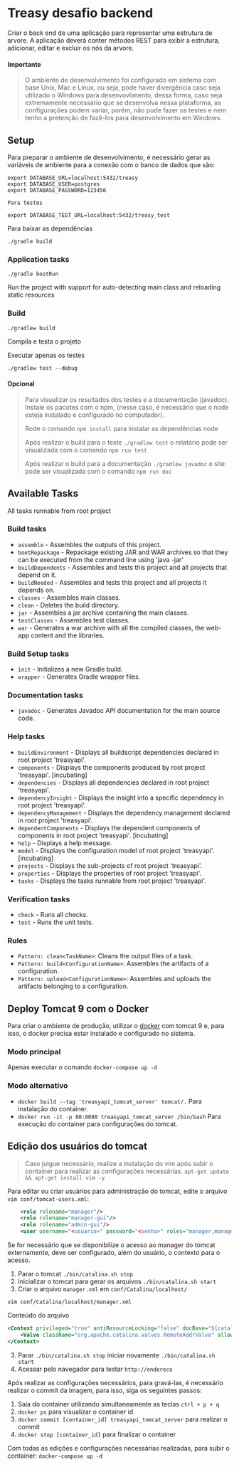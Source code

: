 # Treasy desafio backend

Criar o back end de uma aplicação para representar uma estrutura de arvore. A aplicação deverá conter métodos REST para exibir a estrutura, adicionar, editar e excluir os nós da arvore.

#### Importante

>
> O ambiente de desenvolvimento foi configurado em sistema com base Unix, Mac e Linux, ou seja, pode haver divergência caso seja utilizado o Windows para desenvovlimento, dessa forma, caso seja extremamente necessário que se desenvolva nessa plataforma, as configurações podem variar, porém, não pude fazer os testes e nem tenho a pretenção de fazê-los para desenvolvimento em Windows.
>

## Setup

Para preparar o ambiente de desenvolvimento, é necessário gerar as variáveis de ambiente para a conexão com o banco de dados que são:

```shell
export DATABASE_URL=localhost:5432/treasy
export DATABASE_USER=postgres
export DATABASE_PASSWORD=123456

Para testes

export DATABASE_TEST_URL=localhost:5432/treasy_test
```

Para baixar as dependências

```shell
./gradle build
```

### Application tasks

```shell
./gradle bootRun
```

Run the project with support for auto-detecting main class and reloading static resources

### Build

```shell
./gradlew build
```

Compila e testa o projeto

Executar apenas os testes

```shell
./gradlew test --debug
```

#### Opcional

> Para visualizar os resultados dos testes e a documentação (javadoc). Instale os pacotes com o npm, (nesse caso, é necessário que o node esteja instalado e configurado no computador).
>
> Rode o comando ```npm install``` para instalar as dependências node
>
> Após realizar o build para o teste ```./gradlew test``` o relatório pode ser visualizada com o comando ```npm run test```
>
> Após realizar o build para a documentação ```./gradlew javadoc``` o site pode ser visualizada com o comando ```npm run doc```
>

## Available Tasks

All tasks runnable from root project

### Build tasks

- ```assemble``` - Assembles the outputs of this project.
- ```bootRepackage``` - Repackage existing JAR and WAR archives so that they can be executed from the command line using 'java -jar'
- ```buildDependents``` - Assembles and tests this project and all projects that depend on it.
- ```buildNeeded``` - Assembles and tests this project and all projects it depends on.
- ```classes``` - Assembles main classes.
- ```clean``` - Deletes the build directory.
- ```jar``` - Assembles a jar archive containing the main classes.
- ```testClasses``` - Assembles test classes.
- ```war``` - Generates a war archive with all the compiled classes, the web-app content and the libraries.

### Build Setup tasks

- ```init``` - Initializes a new Gradle build.
- ```wrapper``` - Generates Gradle wrapper files.

### Documentation tasks

- ```javadoc``` - Generates Javadoc API documentation for the main source code.

### Help tasks

- ```buildEnvironment``` - Displays all buildscript dependencies declared in root project 'treasyapi'.
- ```components``` - Displays the components produced by root project 'treasyapi'. [incubating]
- ```dependencies``` - Displays all dependencies declared in root project 'treasyapi'.
- ```dependencyInsight``` - Displays the insight into a specific dependency in root project 'treasyapi'.
- ```dependencyManagement``` - Displays the dependency management declared in root project 'treasyapi'.
- ```dependentComponents``` - Displays the dependent components of components in root project 'treasyapi'. [incubating]
- ```help``` - Displays a help message.
- ```model``` - Displays the configuration model of root project 'treasyapi'. [incubating]
- ```projects``` - Displays the sub-projects of root project 'treasyapi'.
- ```properties``` - Displays the properties of root project 'treasyapi'.
- ```tasks``` - Displays the tasks runnable from root project 'treasyapi'.

### Verification tasks

- ```check``` - Runs all checks.
- ```test``` - Runs the unit tests.

### Rules

- ```Pattern: clean<TaskName>```: Cleans the output files of a task.
- ```Pattern: build<ConfigurationName>```: Assembles the artifacts of a configuration.
- ```Pattern: upload<ConfigurationName>```: Assembles and uploads the artifacts belonging to a configuration.

## Deploy Tomcat 9 com o Docker

Para criar o ambiente de produção, utilizar o [docker](https://www.docker.com/community-edition#/download) com tomcat 9 e, para isso, o docker precisa estar instalado e configurado no sistema.

### Modo principal

Apenas executar o comando ```docker-compose up -d```

### Modo alternativo

- ```docker build --tag 'treasyapi_tomcat_server' tomcat/.``` Para instalação do container.
- ```docker run -it -p 80:8080 treasyapi_tomcat_server /bin/bash``` Para execução do container para configurações do tomcat.

## Edição dos usuários do tomcat

> Caso julgue necessário, realize a instalação do vim após subir o container para realizar as configurações necessárias.
> ```apt-get update && apt-get install vim -y```

Para editar ou criar usuários para administração do tomcat, edite o arquivo ```vim conf/tomcat-users.xml```:

```xml
    <role rolename="manager"/>
    <role rolename="manager-gui"/>
    <role rolename="admin-gui"/>
    <user username="<usuario>" password="<senha>" roles="manager,manager-gui,admin-gui"/>
```

Se for necessário que se disponibilize o acesso ao manager do tomcat externamente, deve ser configurado, além do usuário, o contexto para o acesso.

1. Parar o tomcat ```./bin/catalina.sh stop```
1. Inicializar o tomcat para gerar os arquivos ```./bin/catalina.sh start```
2. Criar o arquivo ```manager.xml``` em ```conf/Catalina/localhost/```

```shell
vim conf/Catalina/localhost/manager.xml
```

Conteúdo do arquivo

```xml
<Context privileged="true" antiResourceLocking="false" docBase="${catalina.home}/webapps/manager">
    <Valve className="org.apache.catalina.valves.RemoteAddrValve" allow="^.*$" />
</Context>
```
3. Parar ```./bin/catalina.sh stop``` iniciar novamente ```./bin/catalina.sh start```
4. Acessar pelo navegador para testar ```http://endereco```

Após realizar as configurações necessários, para gravá-las, é necessário realizar o commit da imagem, para isso, siga os seguintes passos:

1. Saia do container utilizando simultaneamente as teclas ```ctrl + p + q```
2. ```docker ps``` para visualizar o container id
3. ```docker commit [container_id] treasyapi_tomcat_server``` para realizar o commit
4. ```docker stop [container_id]``` para finalizar o container

Com todas as edições e configurações necessárias realizadas, para subir o container: ```docker-compose up -d```
